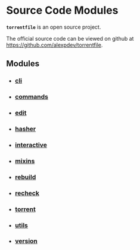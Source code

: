 # Source Code Modules

__`torrentfile`__ is an open source project. 

The official source code can be viewed on github at https://github.com/alexpdev/torrentfile.

## Modules
- ### __[cli](./cli)__
- ### __[commands](./commands)__
- ### __[edit](./edit)__
- ### __[hasher](./hasher)__
- ### __[interactive](./interactive)__
- ### __[mixins](./mixins)__
- ### __[rebuild](./rebuild)__
- ### __[recheck](./recheck)__
- ### __[torrent](./torrent)__
- ### __[utils](./utils)__
- ### __[version](./version)__
